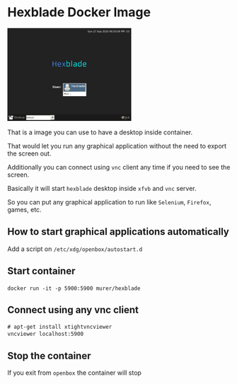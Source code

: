 # Hexblade Docker Image

<img src="https://github.com/murer/hexblade/raw/master/docs/Hexblade_Login.png" width="280" />

That is a image you can use to have a desktop inside container.

That would let you run any graphical application without the need to export the screen out.

Additionally you can connect using ``vnc`` client any time if you need to see the screen.

Basically it will start ``hexblade`` desktop inside ``xfvb`` and ``vnc`` server.

So you can put any graphical application to run like ``Selenium``, ``Firefox``, games, etc.

## How to start graphical applications automatically

Add a script on ``/etc/xdg/openbox/autostart.d``

## Start container

```shell
docker run -it -p 5900:5900 murer/hexblade
```

## Connect using any vnc client

```shell
# apt-get install xtightvncviewer
vncviewer localhost:5900
```

## Stop the container

If you exit from ``openbox`` the container will stop
